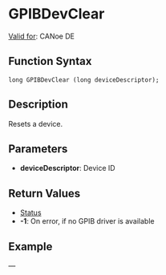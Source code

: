 # GPIBDevClear

[Valid for](../../../Shared/FeatureAvailability.md): CANoe DE

## Function Syntax

```plaintext
long GPIBDevClear (long deviceDescriptor);
```

## Description

Resets a device.

## Parameters

- **deviceDescriptor**: Device ID

## Return Values

- [Status](../CAPLfunctionsGPIBStatus.md)
- **-1**: On error, if no GPIB driver is available

## Example

—
